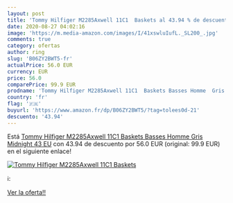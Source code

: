 ```yaml
---
layout: post
title: 'Tommy Hilfiger M2285Axwell 11C1  Baskets al 43.94 % de descuento'
date: 2020-08-27 04:02:16
image: 'https://m.media-amazon.com/images/I/41xswluIufL._SL200_.jpg'
comments: true
category: ofertas
author: ring
slug: 'B06ZY2BWT5-fr'
actualPrice: 56.0 EUR
currency: EUR
price: 56.0
comparePrice: 99.9 EUR
prodname: 'Tommy Hilfiger M2285Axwell 11C1  Baskets Basses Homme  Gris  Midnight   43 EU'
country: 'fr'
flag: '🇫🇷'
buyurl: 'https://www.amazon.fr/dp/B06ZY2BWT5/?tag=tolees0d-21'
descuento: '43.94'
---
```


Está [Tommy Hilfiger M2285Axwell 11C1  Baskets Basses Homme  Gris  Midnight   43 EU](https://www.amazon.fr/dp/B06ZY2BWT5/?tag=tolees0d-21) con 43.94 de descuento por 56.0 EUR (original: 99.9 EUR) en el siguiente enlace!

[![Tommy Hilfiger M2285Axwell 11C1  Baskets](https://m.media-amazon.com/images/I/41xswluIufL._SL200_.jpg)](https://www.amazon.fr/dp/B06ZY2BWT5/?tag=tolees0d-21)

ℹ️:


[Ver la oferta!!](https://www.amazon.fr/dp/B06ZY2BWT5/?tag=tolees0d-21)
